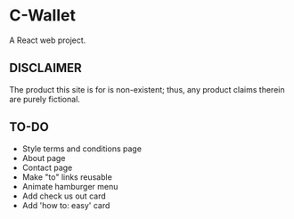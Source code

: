 # C-Wallet
A React web project.

## DISCLAIMER
The product this site is for is non-existent; thus, any product claims therein are purely fictional.

## TO-DO
- Style terms and conditions page
- About page
- Contact page
- Make "to" links reusable
- Animate hamburger menu
- Add check us out card
- Add 'how to: easy' card